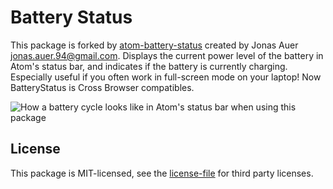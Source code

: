 # Battery Status
This package is forked by [atom-battery-status](https://github.com/cmd-johnson/atom-battery-status) created by Jonas Auer <jonas.auer.94@gmail.com>.
Displays the current power level of the battery in Atom's status bar, and
indicates if the battery is currently charging. Especially useful if you often
work in full-screen mode on your laptop!
Now BatteryStatus is Cross Browser compatibles.

![How a battery cycle looks like in Atom's status bar when using this package](https://github.com/cmd-johnson/atom-battery-status/raw/master/preview.png)

## License
This package is MIT-licensed, see the [license-file](https://github.com/cmd-johnson/atom-battery-status/blob/master/LICENSE.md) for third party licenses.
